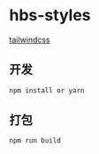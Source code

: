 # hbs-styles

[tailwindcss](https://github.com/tailwindlabs/tailwindcss)

## 开发

``` sh
npm install or yarn
```

## 打包

``` sh
npm run build
```